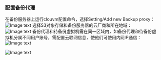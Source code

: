 ### 配置备份代理

在备份服务器上运行clouvm配置命令，选择Setting/Add new Backup proxy：
![Image text](/setting_proxy_1.jpg)
选择S3对象存储和备份服务器的云厂商和所在地域：
![Image text](/setting_proxy_2.jpg)
备份代理和待备份虚拟机需在同一区域内，如备份代理和待备份虚拟机分属不同用户账号，需配置云联网信息，使他们可使用内网IP通信：
![Image text](/setting_proxy_3.jpg)

![Image text](/cloud.jpg)
